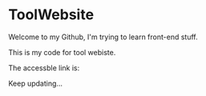 # ToolWebsite
Welcome to my Github, I'm trying to learn front-end stuff.

This is my code for tool webiste.

The accessble link is: 

Keep updating...
